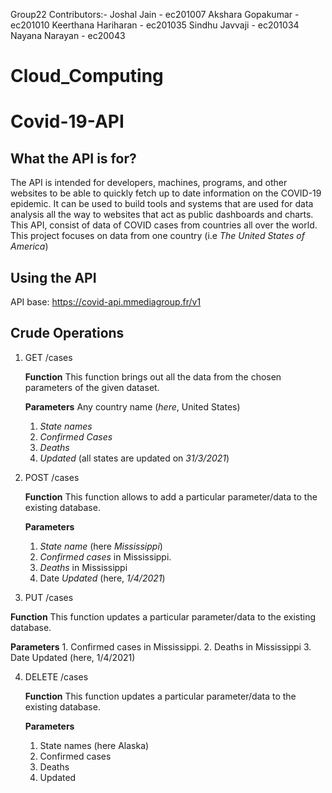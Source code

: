 Group22
Contributors:-
Joshal Jain - ec201007
Akshara Gopakumar - ec201010
Keerthana Hariharan - ec201035
Sindhu Javvaji - ec201034
Nayana Narayan - ec20043

# Cloud_Computing

# Covid-19-API

## What the API is for?

The API is intended for developers, machines, programs, and other websites to be able to quickly fetch up to date information on the COVID-19 epidemic.
It can be used to build tools and systems that are used for data analysis all the way to websites that act as public dashboards and charts. This API, consist of data of COVID cases from countries all over the world. This project focuses on data from one country (i.e _The United States of America_)

## Using the API
API base:
https://covid-api.mmediagroup.fr/v1

## Crude Operations
1. GET /cases

   __Function__
    This function brings out all the data from the chosen parameters of the given dataset.

   __Parameters__
    Any country name (_here_, United States)
    1.	_State names_
    2.	_Confirmed Cases_
    3.	_Deaths_
    4.	_Updated_  (all states are updated on _31/3/2021_)

2. POST /cases
   
   __Function__
    This function allows to add a particular parameter/data to the existing database. 
   
   __Parameters__
    1.	_State name_ (here _Mississippi_)
    2.	_Confirmed cases_ in Mississippi.
    3.	_Deaths_ in Mississippi
    4.	Date _Updated_ (here, _1/4/2021_)

3. PUT /cases
  
  __Function__
    This function updates a particular parameter/data to the existing database. 
   
   __Parameters__
    1.	Confirmed cases in Mississippi.
    2.	Deaths in Mississippi
    3.	Date Updated (here, 1/4/2021)

4. DELETE /cases
   
   __Function__
    This function updates a particular parameter/data to the existing database. 
   
   __Parameters__
    1.	State names (here Alaska)
    2.	Confirmed cases 
    3.	Deaths 
    4.	Updated 

